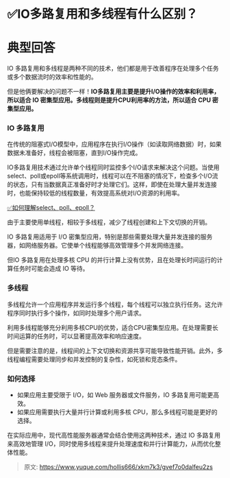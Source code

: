 # ✅IO多路复用和多线程有什么区别？

# 典型回答


IO 多路复用和多线程是两种不同的技术，他们都是用于改善程序在处理多个任务或多个数据流时的效率和性能的。



但是他俩要解决的问题不一样！**IO多路复用主要是提升I/O操作的效率和利用率，所以适合 IO 密集型应用。多线程则是提升CPU利用率的方法，所以适合 CPU 密集型应用。**



### IO 多路复用


在传统的阻塞式I/O模型中，应用程序在执行I/O操作（如读取网络数据）时，如果数据未准备好，线程会被阻塞，直到I/O操作完成。



IO多路复用技术通过允许单个线程同时监控多个I/O请求来解决这个问题。当使用select、poll或epoll等系统调用时，线程可以在不阻塞的情况下，检查多个I/O流的状态，只有当数据真正准备好时才处理它们。这样，即使在处理大量并发连接时，也能保持较低的线程数量，有效提高系统对I/O资源的利用率。



[✅如何理解select、poll、epoll？](https://www.yuque.com/hollis666/xkm7k3/vlsvn2xykt68fdg3)



由于主要使用单线程，相较于多线程，减少了线程创建和上下文切换的开销。



IO 多路复用适用于 I/O 密集型应用，特别是那些需要处理大量并发连接的服务器，如网络服务器。它使单个线程能够高效管理多个并发网络连接。 



但IO 多路复用在处理多核 CPU 的并行计算上没有优势，且在处理长时间运行的计算任务时可能会造成 IO 等待。 



### 多线程


多线程允许一个应用程序并发运行多个线程，每个线程可以独立执行任务。这允许程序同时执行多个操作，如同时处理多个用户请求。 



利用多线程能够充分利用多核CPU的优势，适合CPU密集型应用。在处理需要长时间运算的任务时，可以显著提高效率和响应速度。 



但是需要注意的是，线程间的上下文切换和资源共享可能导致性能开销。此外，多线程编程需要处理同步和并发控制的复杂性，如死锁和竞态条件。 



### 如何选择


+ 如果应用主要受限于 I/O，如 Web 服务器或文件服务，IO 多路复用可能更高效。
+ 如果应用需要执行大量并行计算或利用多核 CPU，那么多线程可能是更好的选择。



在实际应用中，现代高性能服务器通常会结合使用这两种技术，通过 IO 多路复用来高效地管理 I/O，同时使用多线程来提升处理速度和并行计算能力，从而优化整体性能。



> 原文: <https://www.yuque.com/hollis666/xkm7k3/gvef7o0dalfeu2zs>